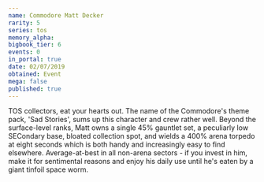 ```yaml
---
name: Commodore Matt Decker
rarity: 5
series: tos
memory_alpha:
bigbook_tier: 6
events: 0
in_portal: true
date: 02/07/2019
obtained: Event
mega: false
published: true
---
```


TOS collectors, eat your hearts out. The name of the Commodore's theme pack, 'Sad Stories', sums up this character and crew rather well. Beyond the surface-level ranks, Matt owns a single 45% gauntlet set, a peculiarly low SECondary base, bloated collection spot, and wields a 400% arena torpedo at eight seconds which is both handy and increasingly easy to find elsewhere. Average-at-best in all non-arena sectors - if you invest in him, make it for sentimental reasons and enjoy his daily use until he's eaten by a giant tinfoil space worm.
